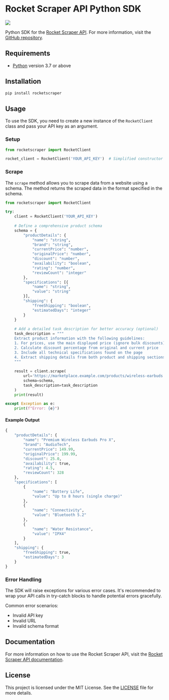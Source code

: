 # Rocket Scraper API Python SDK

[![](https://img.shields.io/pypi/v/rocketscraper)](https://pypi.org/project/rocketscraper)

Python SDK for the [Rocket Scraper API](https://rocketscraper.com). For more information, visit the [GitHub repository](https://github.com/rocketscraper/rocketscraper-sdk-python).

## Requirements

- [Python](https://www.python.org/) version 3.7 or above

## Installation

```bash
pip install rocketscraper
```

## Usage

To use the SDK, you need to create a new instance of the `RocketClient` class and pass your API key as an argument.

### Setup

```python
from rocketscraper import RocketClient

rocket_client = RocketClient('YOUR_API_KEY')  # Simplified constructor
```

### Scrape

The `scrape` method allows you to scrape data from a website using a schema. The method returns the scraped data in the format specified in the schema.

```python
from rocketscraper import RocketClient

try:
    client = RocketClient('YOUR_API_KEY')
    
    # Define a comprehensive product schema
    schema = {
        "productDetails": {
            "name": "string",
            "brand": "string",
            "currentPrice": "number",
            "originalPrice": "number",
            "discount": "number",
            "availability": "boolean",
            "rating": "number",
            "reviewCount": "integer"
        },
        "specifications": [{
            "name": "string",
            "value": "string"
        }],
        "shipping": {
            "freeShipping": "boolean",
            "estimatedDays": "integer"
        }
    }
    
    # Add a detailed task description for better accuracy (optional)
    task_description = """
    Extract product information with the following guidelines:
    1. For prices, use the main displayed price (ignore bulk discounts)
    2. Calculate discount percentage from original and current price
    3. Include all technical specifications found on the page
    4. Extract shipping details from both product and shipping sections
    """
    
    result = client.scrape(
        url='https://marketplace.example.com/products/wireless-earbuds',
        schema=schema,
        task_description=task_description
    )
    print(result)

except Exception as e:
    print(f"Error: {e}")
```

#### Example Output

```python
{
    "productDetails": {
        "name": "Premium Wireless Earbuds Pro X",
        "brand": "AudioTech",
        "currentPrice": 149.99,
        "originalPrice": 199.99,
        "discount": 25.0,
        "availability": true,
        "rating": 4.5,
        "reviewCount": 328
    },
    "specifications": [
        {
            "name": "Battery Life",
            "value": "Up to 8 hours (single charge)"
        },
        {
            "name": "Connectivity",
            "value": "Bluetooth 5.2"
        },
        {
            "name": "Water Resistance",
            "value": "IPX4"
        }
    ],
    "shipping": {
        "freeShipping": true,
        "estimatedDays": 3
    }
}
```

### Error Handling

The SDK will raise exceptions for various error cases. It's recommended to wrap your API calls in try-catch blocks to handle potential errors gracefully.

Common error scenarios:
- Invalid API key
- Invalid URL
- Invalid schema format

## Documentation

For more information on how to use the Rocket Scraper API, visit the [Rocket Scraper API documentation](https://docs.rocketscraper.com).

## License

This project is licensed under the MIT License. See the [LICENSE](https://github.com/rocketscraper/rocketscraper-sdk-python/blob/main/LICENSE) file for more details.
